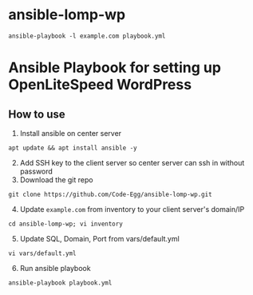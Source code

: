 # ansible-lomp-wp

```
ansible-playbook -l example.com playbook.yml
```
# Ansible Playbook for setting up OpenLiteSpeed WordPress

## How to use
1. Install ansible on center server
```
apt update && apt install ansible -y
```
2. Add SSH key to the client server so center server can ssh in without password
3. Download the git repo
```
git clone https://github.com/Code-Egg/ansible-lomp-wp.git
```
4. Update `example.com` from inventory to your client server's domain/IP
```
cd ansible-lomp-wp; vi inventory
```
5. Update SQL, Domain, Port from vars/default.yml
```
vi vars/default.yml
```
6. Run ansible playbook
```
ansible-playbook playbook.yml
```